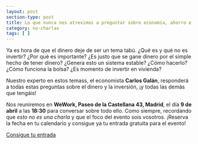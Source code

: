 ```yaml
---
layout: post
section-type: post
title: Lo que nunca nos atrevimos a preguntar sobre economía, ahorro e inversión.
category: no-charlas
tags: [ ]
---
```


Ya es hora de que el dinero deje de ser un tema tabú. ¿Qué es y qué no es invertir? ¿Por qué es importante? ¿Es justo que se gane dinero por el simple hecho de tener dinero?
¿Genera esto un sistema estable? ¿Cómo hacerlo? ¿Cómo funciona la bolsa? ¿Es momento de invertir en vivienda?

Nuestro experto en estos temass, el economista **Carlos Galán**, responderá a todas estas preguntas sobre el dinero y la inversión, ¡y todas las demás que tengáis!

Nos reuniremos en **WeWork, Paseo de la Castellana 43, Madrid**, el día **9 de abril** a las **18:30** para conversar sobre todo ello. 
Como siempre, recordando que *esto no es una charla* y que el foco del evento sois vosotros. ¡Reserva la fecha en tu calendario y consigue ya tu 
entrada gratuita para el evento!

<a class="superboton" href="https://www.eventbrite.es/e/entradas-esto-no-es-una-charla-sobre-empieza-a-invertir-hoy-y-jubilate-millonario-59014467862">Consigue tu entrada</a>

<!-- <img src="/img/carteles/paco.jpg" alt="EstoNoEsUnaCharla" style="width: 600px;"/> -->
